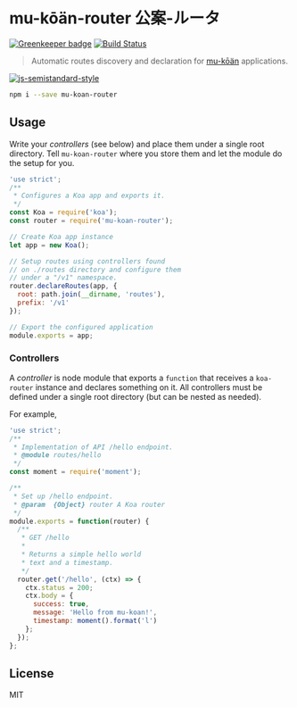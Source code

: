 # mu-kōän-router 公案-ルータ

[![Greenkeeper badge](https://badges.greenkeeper.io/nfantone/mu-koan-router.svg)](https://greenkeeper.io/)
[![Build Status](https://travis-ci.org/nfantone/mu-koan-router.svg?branch=master)](https://travis-ci.org/nfantone/mu-koan-router)

> Automatic routes discovery and declaration for [mu-kōän][1] applications.

[![js-semistandard-style](https://cdn.rawgit.com/flet/semistandard/master/badge.svg)](https://github.com/Flet/semistandard)

```sh
npm i --save mu-koan-router
```

## Usage
Write your _controllers_ (see below) and place them under a single root directory. Tell `mu-koan-router` where you store them and let the module do the setup for you.

```javascript
'use strict';
/**
 * Configures a Koa app and exports it.
 */
const Koa = require('koa');
const router = require('mu-koan-router');

// Create Koa app instance
let app = new Koa();

// Setup routes using controllers found
// on ./routes directory and configure them
// under a "/v1" namespace.
router.declareRoutes(app, {
  root: path.join(__dirname, 'routes'),
  prefix: '/v1'
});

// Export the configured application
module.exports = app;
```


### Controllers
A _controller_ is node module that exports a `function` that receives a `koa-router` instance and declares something on it. All controllers must be defined under a single root directory (but can be nested as needed).

For example,

```javascript
'use strict';
/**
 * Implementation of API /hello endpoint.
 * @module routes/hello
 */
const moment = require('moment');

/**
 * Set up /hello endpoint.
 * @param  {Object} router A Koa router
 */
module.exports = function(router) {
  /**
   * GET /hello
   *
   * Returns a simple hello world
   * text and a timestamp.
   */
  router.get('/hello', (ctx) => {
    ctx.status = 200;
    ctx.body = {
      success: true,
      message: 'Hello from mu-koan!',
      timestamp: moment().format('l')
    };
  });
};

```

## License
MIT

[1]: https://www.npmjs.com/mu-koan
